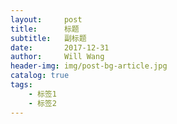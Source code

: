 ```yaml
---
layout:     post
title:      标题
subtitle:   副标题
date:       2017-12-31
author:     Will Wang
header-img: img/post-bg-article.jpg
catalog: true
tags:
    - 标签1
    - 标签2
---
```


